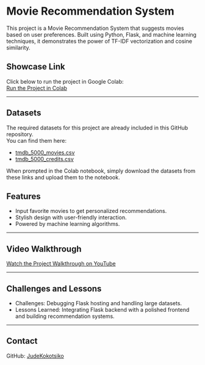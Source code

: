 # Movie Recommendation System

This project is a Movie Recommendation System that suggests movies based on user preferences. Built using Python, Flask, and machine learning techniques, it demonstrates the power of TF-IDF vectorization and cosine similarity.

## Showcase Link

Click below to run the project in Google Colab:  
[Run the Project in Colab](https://colab.research.google.com/drive/1S6xsZlw_Eb5JVk7z8GsBWjVLl_jvVHgx?usp=sharing)

---

## Datasets

The required datasets for this project are already included in this GitHub repository.  
You can find them here:
- [tmdb_5000_movies.csv](https://github.com/JudeKokotsiko/movie-recommendation-system/blob/main/tmdb_5000_movies.csv)
- [tmdb_5000_credits.csv](https://github.com/JudeKokotsiko/movie-recommendation-system/blob/main/tmdb_5000_credits.csv)

When prompted in the Colab notebook, simply download the datasets from these links and upload them to the notebook.

## Features

- Input favorite movies to get personalized recommendations.
- Stylish design with user-friendly interaction.
- Powered by machine learning algorithms.

---

## Video Walkthrough

[Watch the Project Walkthrough on YouTube](https://youtube.com/shorts/NYbmmHI4pQ0?feature=shared)

---

## Challenges and Lessons

- Challenges: Debugging Flask hosting and handling large datasets.
- Lessons Learned: Integrating Flask backend with a polished frontend and building recommendation systems.

---

## Contact

GitHub: [JudeKokotsiko](https://github.com/JudeKokotsiko)

